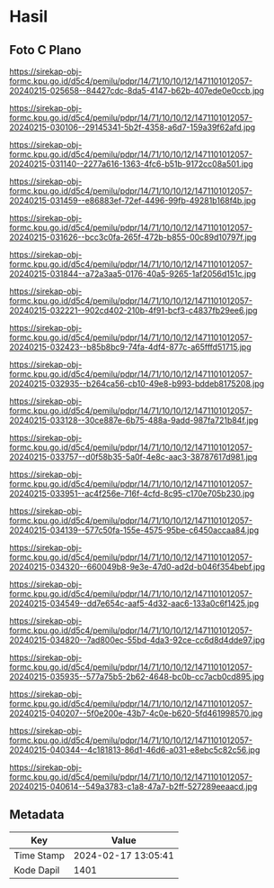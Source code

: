 # Hasil

## Foto C Plano

https://sirekap-obj-formc.kpu.go.id/d5c4/pemilu/pdpr/14/71/10/10/12/1471101012057-20240215-025658--84427cdc-8da5-4147-b62b-407ede0e0ccb.jpg

https://sirekap-obj-formc.kpu.go.id/d5c4/pemilu/pdpr/14/71/10/10/12/1471101012057-20240215-030106--29145341-5b2f-4358-a6d7-159a39f62afd.jpg

https://sirekap-obj-formc.kpu.go.id/d5c4/pemilu/pdpr/14/71/10/10/12/1471101012057-20240215-031140--2277a616-1363-4fc6-b51b-9172cc08a501.jpg

https://sirekap-obj-formc.kpu.go.id/d5c4/pemilu/pdpr/14/71/10/10/12/1471101012057-20240215-031459--e86883ef-72ef-4496-99fb-49281b168f4b.jpg

https://sirekap-obj-formc.kpu.go.id/d5c4/pemilu/pdpr/14/71/10/10/12/1471101012057-20240215-031626--bcc3c0fa-265f-472b-b855-00c89d10797f.jpg

https://sirekap-obj-formc.kpu.go.id/d5c4/pemilu/pdpr/14/71/10/10/12/1471101012057-20240215-031844--a72a3aa5-0176-40a5-9265-1af2056d151c.jpg

https://sirekap-obj-formc.kpu.go.id/d5c4/pemilu/pdpr/14/71/10/10/12/1471101012057-20240215-032221--902cd402-210b-4f91-bcf3-c4837fb29ee6.jpg

https://sirekap-obj-formc.kpu.go.id/d5c4/pemilu/pdpr/14/71/10/10/12/1471101012057-20240215-032423--b85b8bc9-74fa-4df4-877c-a65fffd51715.jpg

https://sirekap-obj-formc.kpu.go.id/d5c4/pemilu/pdpr/14/71/10/10/12/1471101012057-20240215-032935--b264ca56-cb10-49e8-b993-bddeb8175208.jpg

https://sirekap-obj-formc.kpu.go.id/d5c4/pemilu/pdpr/14/71/10/10/12/1471101012057-20240215-033128--30ce887e-6b75-488a-9add-987fa721b84f.jpg

https://sirekap-obj-formc.kpu.go.id/d5c4/pemilu/pdpr/14/71/10/10/12/1471101012057-20240215-033757--d0f58b35-5a0f-4e8c-aac3-38787617d981.jpg

https://sirekap-obj-formc.kpu.go.id/d5c4/pemilu/pdpr/14/71/10/10/12/1471101012057-20240215-033951--ac4f256e-716f-4cfd-8c95-c170e705b230.jpg

https://sirekap-obj-formc.kpu.go.id/d5c4/pemilu/pdpr/14/71/10/10/12/1471101012057-20240215-034139--577c50fa-155e-4575-95be-c6450accaa84.jpg

https://sirekap-obj-formc.kpu.go.id/d5c4/pemilu/pdpr/14/71/10/10/12/1471101012057-20240215-034320--660049b8-9e3e-47d0-ad2d-b046f354bebf.jpg

https://sirekap-obj-formc.kpu.go.id/d5c4/pemilu/pdpr/14/71/10/10/12/1471101012057-20240215-034549--dd7e654c-aaf5-4d32-aac6-133a0c6f1425.jpg

https://sirekap-obj-formc.kpu.go.id/d5c4/pemilu/pdpr/14/71/10/10/12/1471101012057-20240215-034820--7ad800ec-55bd-4da3-92ce-cc6d8d4dde97.jpg

https://sirekap-obj-formc.kpu.go.id/d5c4/pemilu/pdpr/14/71/10/10/12/1471101012057-20240215-035935--577a75b5-2b62-4648-bc0b-cc7acb0cd895.jpg

https://sirekap-obj-formc.kpu.go.id/d5c4/pemilu/pdpr/14/71/10/10/12/1471101012057-20240215-040207--5f0e200e-43b7-4c0e-b620-5fd461998570.jpg

https://sirekap-obj-formc.kpu.go.id/d5c4/pemilu/pdpr/14/71/10/10/12/1471101012057-20240215-040344--4c181813-86d1-46d6-a031-e8ebc5c82c56.jpg

https://sirekap-obj-formc.kpu.go.id/d5c4/pemilu/pdpr/14/71/10/10/12/1471101012057-20240215-040614--549a3783-c1a8-47a7-b2ff-527289eeaacd.jpg


## Metadata

| Key        | Value               |
| ---------- | ------------------- |
| Time Stamp | 2024-02-17 13:05:41 |
| Kode Dapil | 1401                |



